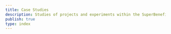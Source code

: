 ```yaml
---
title: Case Studies
description: Studies of projects and experiments within the SuperBenefit network
publish: true
type: index
---
```

